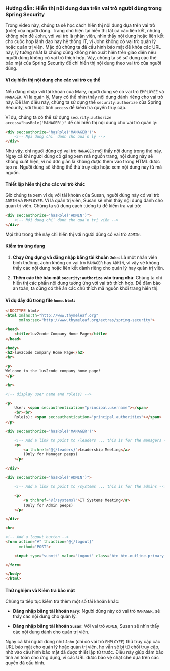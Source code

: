 ### Hướng dẫn: Hiển thị nội dung dựa trên vai trò người dùng trong Spring Security

Trong video này, chúng ta sẽ học cách hiển thị nội dung dựa trên vai trò (role) của người dùng. Trang chủ hiện tại hiển thị tất cả các liên kết, nhưng không nên để John, với vai trò là nhân viên, nhìn thấy nội dung hoặc liên kết cho cuộc họp lãnh đạo hay hệ thống IT, vì John không có vai trò quản lý hoặc quản trị viên. Mặc dù chúng ta đã cấu hình bảo mật để khóa các URL này, lý tưởng nhất là chúng cũng không nên xuất hiện trên giao diện nếu người dùng không có vai trò thích hợp. Vậy, chúng ta sẽ sử dụng các thẻ bảo mật của Spring Security để chỉ hiển thị nội dung theo vai trò của người dùng.

#### Ví dụ hiển thị nội dung cho các vai trò cụ thể

Nếu đăng nhập với tài khoản của Mary, người dùng sẽ có vai trò `EMPLOYEE` và `MANAGER`. Vì là quản lý, Mary có thể nhìn thấy nội dung dành riêng cho vai trò này. Để làm điều này, chúng ta sử dụng thẻ `security:authorize` của Spring Security, với thuộc tính `access` để kiểm tra quyền truy cập.

Ví dụ, chúng ta có thể sử dụng `security:authorize access="hasRole('MANAGER')"` để chỉ hiển thị nội dung cho vai trò quản lý:

```html
<div sec:authorize="hasRole('MANAGER')">
    <!-- Nội dung chỉ dành cho quản lý -->
</div>
```

Như vậy, chỉ người dùng có vai trò `MANAGER` mới thấy nội dung trong thẻ này. Ngay cả khi người dùng cố gắng xem mã nguồn trang, nội dung này sẽ không xuất hiện, vì nó đơn giản là không được thêm vào trong HTML được tạo ra. Người dùng sẽ không thể thử truy cập hoặc xem nội dung này từ mã nguồn.

#### Thiết lập hiển thị cho các vai trò khác

Giờ chúng ta xem ví dụ với tài khoản của Susan, người dùng này có vai trò `ADMIN` và `EMPLOYEE`. Vì là quản trị viên, Susan sẽ nhìn thấy nội dung dành cho quản trị viên. Chúng ta sử dụng cách tương tự để kiểm tra vai trò:

```html
<div sec:authorize="hasRole('ADMIN')">
    <!-- Nội dung chỉ dành cho quản trị viên -->
</div>
```

Mọi thứ trong thẻ này chỉ hiển thị với người dùng có vai trò `ADMIN`.

#### Kiểm tra ứng dụng

1. **Chạy ứng dụng và đăng nhập bằng tài khoản `John`**: Là một nhân viên bình thường, John không có vai trò `MANAGER` hay `ADMIN`, vì vậy sẽ không thấy các nội dung hoặc liên kết dành riêng cho quản lý hay quản trị viên.

2. **Thêm các thẻ bảo mật `security:authorize` vào trang chủ**: Chúng ta chỉ hiển thị các phần nội dung tương ứng với vai trò thích hợp. Để đảm bảo an toàn, ta cũng có thể ẩn các chú thích mã nguồn khỏi trang hiển thị.

#### Ví dụ đầy đủ trong file `home.html`:

```html
<!DOCTYPE html>
<html xmlns:th="http://www.thymeleaf.org"
      xmlns:sec="http://www.thymeleaf.org/extras/spring-security">

<head>
    <title>luv2code Company Home Page</title>
</head>

<body>
<h2>luv2code Company Home Page</h2>
<hr>

<p>
Welcome to the luv2code company home page!
</p>

<hr>

<!-- display user name and role(s) -->

<p>
    User: <span sec:authentication="principal.username"></span>
    <br><br>
    Role(s): <span sec:authentication="principal.authorities"></span>
</p>

<div sec:authorize="hasRole('MANAGER')">

    <!-- Add a link to point to /leaders ... this is for the managers -->
    <p>
        <a th:href="@{/leaders}">Leadership Meeting</a>
        (Only for Manager peeps)
    </p>

</div>

<div sec:authorize="hasRole('ADMIN')">

    <!-- Add a link to point to /systems ... this is for the admins -->

    <p>
        <a th:href="@{/systems}">IT Systems Meeting</a>
        (Only for Admin peeps)
    </p>

</div>

<hr>

<!-- Add a logout button -->
<form action="#" th:action="@{/logout}"
      method="POST">

    <input type="submit" value="Logout" class="btn btn-outline-primary mt-2" />

</form>

</body>
</html>
```

#### Thử nghiệm và Kiểm tra bảo mật

Chúng ta tiếp tục kiểm tra thêm một số tài khoản khác:

- **Đăng nhập bằng tài khoản `Mary`**: Người dùng này có vai trò `MANAGER`, sẽ thấy các nội dung cho quản lý.

- **Đăng nhập bằng tài khoản `Susan`**: Với vai trò `ADMIN`, Susan sẽ nhìn thấy các nội dung dành cho quản trị viên.

Ngay cả khi người dùng như `John` (chỉ có vai trò `EMPLOYEE`) thử truy cập các URL bảo mật cho quản lý hoặc quản trị viên, họ vẫn sẽ bị từ chối truy cập, nhờ vào cấu hình bảo mật đã được thiết lập từ trước. Điều này giúp đảm bảo tính an toàn cho ứng dụng, vì các URL được bảo vệ chặt chẽ dựa trên các quyền đã cấu hình.
